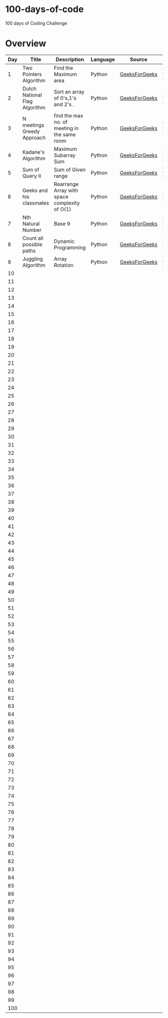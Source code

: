 # 100-days-of-code
100 days of Coding Challenge

# Overview

|Day|Title|Description|Language|Source|Link|
|--|--|--|--|--|--|
|1| Two Pointers Algorithm | Find the Maximum area |  Python| <a href="https://practice.geeksforgeeks.org/problems/10471201e923a0b88a0c1482e6c7e8cc6fdfe93a/1">GeeksForGeeks</a>|<a href="https://github.com/Abu-thahir/100-days-of-code/blob/main/Day%201/readme.md">View Code</a>|
|2| Dutch National Flag Algorithm | Sort an array of 0's,1's and 2's .| Python | <a href="https://practice.geeksforgeeks.org/problems/sort-an-array-of-0s-1s-and-2s4231/1">GeeksForGeeks</a>|<a href='https://github.com/Abu-thahir/100-days-of-code/tree/main/Day%202/readme.md'>View Code</a>|
|3| N meetings Greedy Approach |  find the max no. of meeting in the same room | Python | <a href="https://practice.geeksforgeeks.org/problems/n-meetings-in-one-room-1587115620/1">GeeksForGeeks</a> | <a href='https://github.com/Abu-thahir/100-days-of-code/tree/main/Day%203'>View Code</a>|
|4| Kadane's Algorithm | Maximum Subarray Sum | Python|  <a href="https://practice.geeksforgeeks.org/problems/kadanes-algorithm-1587115620/1">GeeksForGeeks</a>| <a href="https://github.com/Abu-thahir/100-days-of-code/tree/main/Day%204">View Code</a>|
|5| Sum of Query II | Sum of Given range| Python |  <a href="https://practice.geeksforgeeks.org/problems/sum-of-query-ii5310/1#">GeeksForGeeks</a> | <a href="https://github.com/Abu-thahir/100-days-of-code/tree/main/Day%205">View Code</a>|
|6| Geeks and his classmates | Rearrange Array with space complexity of O(1)| Python|  <a href="https://practice.geeksforgeeks.org/problems/47e5aa3f32aee9e0405f04960f37c8a562d96a2f/1">GeeksForGeeks</a> | <a href="https://github.com/Abu-thahir/100-days-of-code/tree/main/Day%206">View Code</a>|
|7| Nth Natural Number | Base 9 | Python |  <a href="https://practice.geeksforgeeks.org/problems/nth-natural-number/1">GeeksForGeeks</a> | <a href="https://github.com/Abu-thahir/100-days-of-code/tree/main/Day%207">View Code</a>|
|8| Count all possible paths| Dynamic Programming | Python |  <a href="https://practice.geeksforgeeks.org/problems/count-all-possible-paths-from-top-left-to-bottom-right3011/1">GeeksForGeeks</a> | <a href="https://github.com/Abu-thahir/100-days-of-code/tree/main/Day%208">View Code</a>|
|9| Juggling Algorithm | Array Rotation | Python |  <a href="https://practice.geeksforgeeks.org/problems/rotate-array-by-n-elements-1587115621/1/#">GeeksForGeeks</a> | <a href="https://github.com/Abu-thahir/100-days-of-code/tree/main/Day%209">View Code</a>|
|10||||||
|11||||||
|12||||||
|13||||||
|14||||||
|15||||||
|16||||||
|17||||||
|18||||||
|19||||||
|20||||||
|21||||||
|22||||||
|23||||||
|24||||||
|25||||||
|26||||||
|27||||||
|28||||||
|29||||||
|30||||||
|31||||||
|32||||||
|33||||||
|34||||||
|35||||||
|36||||||
|37||||||
|38||||||
|39||||||
|40||||||
|41||||||
|42||||||
|43||||||
|44||||||
|45||||||
|46||||||
|47||||||
|48||||||
|49||||||
|50||||||
|51||||||
|52||||||
|53||||||
|54||||||
|55||||||
|56||||||
|57||||||
|58||||||
|59||||||
|60||||||
|61||||||
|62||||||
|63||||||
|64||||||
|65||||||
|66||||||
|67||||||
|68||||||
|69||||||
|70||||||
|71||||||
|72||||||
|73||||||
|74||||||
|75||||||
|76||||||
|77||||||
|78||||||
|79||||||
|80||||||
|81||||||
|82||||||
|83||||||
|84||||||
|85||||||
|86||||||
|87||||||
|88||||||
|89||||||
|90||||||
|91||||||
|92||||||
|93||||||
|94||||||
|95||||||
|96||||||
|97||||||
|98||||||
|99||||||
|100||||||

